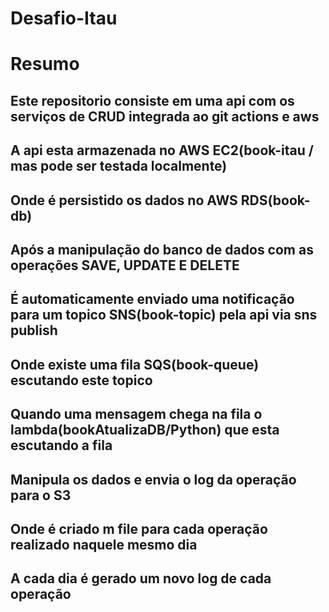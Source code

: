 #  Desafio-Itau

# Resumo

## Este repositorio consiste em uma api com os serviços de CRUD integrada ao git actions e aws

## A api esta armazenada no AWS EC2(book-itau / mas pode ser testada localmente)

## Onde é persistido os dados no AWS RDS(book-db)

## Após a manipulação do banco de dados com as operações SAVE, UPDATE E DELETE 

## É automaticamente enviado uma notificação para um topico SNS(book-topic) pela api via sns publish

## Onde existe uma fila SQS(book-queue) escutando este topico

## Quando uma mensagem chega na fila o lambda(bookAtualizaDB/Python) que esta escutando a fila

## Manipula os dados e envia o log da operação para o S3

## Onde é criado m file para cada operação realizado  naquele mesmo dia

## A cada dia é gerado um novo log de cada operação 
